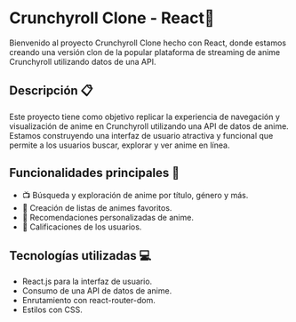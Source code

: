 # Crunchyroll Clone - React🍿

Bienvenido al proyecto Crunchyroll Clone hecho con React, donde estamos creando una versión clon de la popular plataforma de streaming de anime Crunchyroll utilizando datos de una API.

## Descripción 📋

Este proyecto tiene como objetivo replicar la experiencia de navegación y visualización de anime en Crunchyroll utilizando una API de datos de anime. Estamos construyendo una interfaz de usuario atractiva y funcional que permite a los usuarios buscar, explorar y ver anime en línea.

## Funcionalidades principales 🚀

- 📺 Búsqueda y exploración de anime por título, género y más.
- 📝 Creación de listas de animes favoritos.
- 🌟 Recomendaciones personalizadas de anime.
- 💬 Calificaciones de los usuarios.

## Tecnologías utilizadas 💻

- React.js para la interfaz de usuario.
- Consumo de una API de datos de anime.
- Enrutamiento con react-router-dom.
- Estilos con CSS.
